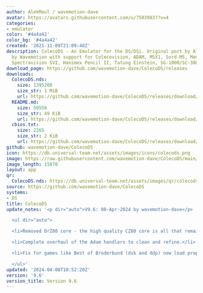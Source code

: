 ```yaml
---
author: AlekMaul / wavemotion-dave
avatar: https://avatars.githubusercontent.com/u/75039837?v=4
categories:
- emulator
color: '#4a4a42'
color_bg: '#4a4a42'
created: '2021-11-09T21:09:48Z'
description: ColecoDS - An Emulator for the DS/DSi. Original port by Alekmaul. Phoenix-Edition
  by Wavemotion with support for Colecovision, ADAM, MSX1, Sord-M5, Memotech MTX,
  Spectravision SVI, Hanimex Pencil II, Tatung Einstein, SG-1000/SC-3000 and the Creativision.
download_page: https://github.com/wavemotion-dave/ColecoDS/releases
downloads:
  ColecoDS.nds:
    size: 1395200
    size_str: 1 MiB
    url: https://github.com/wavemotion-dave/ColecoDS/releases/download/9.6/ColecoDS.nds
  README.md:
    size: 50556
    size_str: 49 KiB
    url: https://github.com/wavemotion-dave/ColecoDS/releases/download/9.6/README.md
  cbios.txt:
    size: 2265
    size_str: 2 KiB
    url: https://github.com/wavemotion-dave/ColecoDS/releases/download/9.6/cbios.txt
github: wavemotion-dave/ColecoDS
icon: https://db.universal-team.net/assets/images/icons/colecods.png
image: https://raw.githubusercontent.com/wavemotion-dave/ColecoDS/main/arm9/gfx_data/pdev_tbg0.png
image_length: 15870
layout: app
qr:
  ColecoDS.nds: https://db.universal-team.net/assets/images/qr/colecods-nds.png
source: https://github.com/wavemotion-dave/ColecoDS
systems:
- DS
title: ColecoDS
update_notes: '<p dir="auto">V9.6: 08-Apr-2024 by wavemotion-dave</p>

  <ul dir="auto">

  <li>Removed DrZ80 core - the high quality CZ80 core is all that remains.</li>

  <li>Complete overhaul of the Adam handlers to clean and refine.</li>

  <li>Fix for games like Best of Broderbund (dsk and ddp) now load properly.</li>

  </ul>'
updated: '2024-04-08T10:52:20Z'
version: '9.6'
version_title: Version 9.6
---
```

